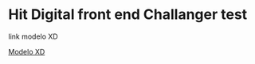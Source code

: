<h1>Hit Digital front end Challanger test</h1>
<p>link modelo XD</p>
<a href="https://xd.adobe.com/view/efddbd99-eaab-4e48-9a35-97853aee65d4-ba8e/" target="_blank">Modelo XD</a>
